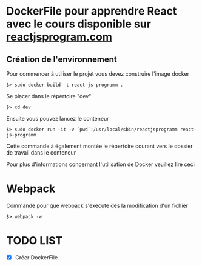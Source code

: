 # DockerFile pour apprendre React avec le cours disponible sur [reactjsprogram.com](http://reactjsprogram.com)


## Création de l'environnement

Pour commencer à utiliser le projet vous devez construire l'image docker

```
$> sudo docker build -t react-js-programm .
```

Se placer dans le répertoire "dev"

```
$> cd dev
```

Ensuite vous pouvez lancez le conteneur

```
$> sudo docker run -it -v `pwd`:/usr/local/sbin/reactjsprogramm react-js-programm
```

Cette commande à également montée le répertoire courant vers le dossier de travail dans le conteneur

Pour plus d'informations concernant l'utilisation de Docker veuillez lire [ceci](../README.md)

# Webpack

Commande pour que webpack s'execute dès la modification d'un fichier
```
$> webpack -w
```

# TODO LIST

- [x] Créer DockerFile
